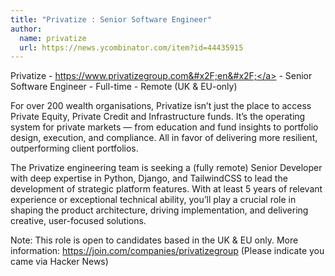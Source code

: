 ```yaml
---
title: "Privatize : Senior Software Engineer"
author:
  name: privatize
  url: https://news.ycombinator.com/item?id=44435915
---
```

Privatize - <a href="https:&#x2F;&#x2F;www.privatizegroup.com&#x2F;en&#x2F;" rel="nofollow">https:&#x2F;&#x2F;www.privatizegroup.com&#x2F;en&#x2F;</a> - Senior Software Engineer - Full-time - Remote (UK &amp; EU-only)

For over 200 wealth organisations, Privatize isn’t just the place to access Private Equity, Private Credit and Infrastructure funds. It’s the operating system for private markets — from education and fund insights to portfolio design, execution, and compliance. All in favor of delivering more resilient, outperforming client portfolios.

The Privatize engineering team is seeking a (fully remote) Senior Developer with deep expertise in Python, Django, and TailwindCSS to lead the development of strategic platform features. With at least 5 years of relevant experience or exceptional technical ability, you’ll play a crucial role in shaping the product architecture, driving implementation, and delivering creative, user-focused solutions.

Note: This role is open to candidates based in the UK &amp; EU only.
More information: <a href="https:&#x2F;&#x2F;join.com&#x2F;companies&#x2F;privatizegroup" rel="nofollow">https:&#x2F;&#x2F;join.com&#x2F;companies&#x2F;privatizegroup</a> (Please indicate you came via Hacker News)
<JobApplication />
